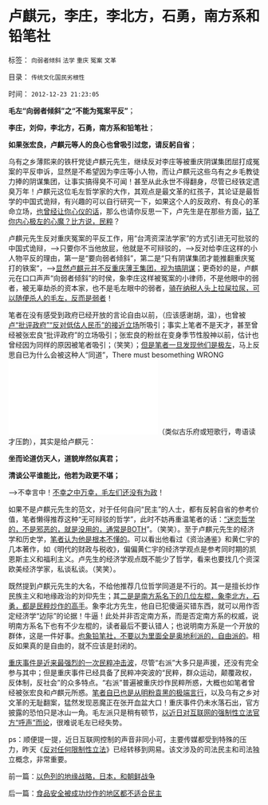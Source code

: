 # 卢麒元，李庄，李北方，石勇，南方系和铅笔社

标签： `向弱者倾斜` `法学` `重庆` `冤案` `文革` 

目录： `传统文化国民劣根性`

时间： `2012-12-23 21:23:05`

**毛左“向弱者倾斜”之“不能为冤案平反”**；

**李庄，刘仰，李北方，石勇，南方系和铅笔社**；

**如果张宏良，卢麒元等人的良心也曾吸引过您，请反躬自省**；

乌有之乡薄熙来的铁杆党徒卢麒元先生，继续反对李庄等被重庆阴谋集团屈打成冤案的平反申诉，显然是不希望因为李庄等小人物，而让卢麒元这些乌有之乡毛教徒力捧的阴谋集团，让事实搞得臭不可闻！甚至从此永世不得翻身，尽管已经铁定遗臭万年！卢麒元这位毛左哲学家的大作，其观点是最文革的红孩子，其论证是最哲学的中国式诡辩，有兴趣的可以自行研究一下，如果这个人的反政府、有良心的革命立场，[也曾经让你心仪的话](../../../2010/6/9/评卢麒元《制高点》.md)，那么也请你反思一下，卢先生是在那些方面，[钻了你内心极左的心魔？比方说，民粹](../../../2010/7/7/不要象希特勒先生一样用心良苦.md)？

卢麒元先生反对重庆冤案的平反工作，用“台湾资深法学家”的方式引进无可批驳的中国式诡辩，——>只要你不当他放屁，他就是不可辩驳的，——>反对给李庄这样的小人物平反的理由，第一是“要向弱者倾斜”，第二是“只有阴谋集团才能推翻重庆冤打的铁案”，——>[显然卢麒元并不反重庆薄王集团，视为搞阴谋](../../../2010/8/11/多了解一点世界历史，中国现实就少一点盲目性.md)；更奇妙的是，卢麒元在口口声声“向弱者倾斜”的时侯，象李庄这样被冤案的小律师，不是他眼中的弱者，被无辜劫杀的资本家，也不是毛左眼中的弱者，[骑在纳税人头上拉屎拉尿，可以随便杀人的毛左，反而是弱者](../../../2012/8/31/“向弱者倾斜”是最伪善的美德.md)！

笔者在没有感受到政府已经开放的言论自由以前，（应该感谢胡，温），也曾被[卢“批评政府”“反对低估人民币”的接近立场](../../../2010/6/9/评卢麒元《制高点》.md)所吸引；事实上笔者不是天才，甚至曾经被张宏良“批评政府”的立场吸引；张宏良的粉丝在变身季节性股神以前，估计也曾经因为同样的原因被笔者吸引；（笑笑）；[但是笔者一旦发现他们是极左](../../../2010/12/17/为什么中国人“开会”永远没有结果？.md)，马上反思自已为什么会被这种人“同道”，There must besomething WRONG![笔者因此特别有一首打油诗](../../../2012/4/22/坐而论道象天人，道貌岸然似真君.md)（类似古乐府或短歌行，粤语读才压韵），其实是给卢麒元：

**坐而论道仿天人，道貌岸然似真君；**

**清谈公平谁能比，他若为政更不堪；**

——>不幸言中！[不幸之中万幸，毛左们还没有为政](http://darthvad.blog.sohu.com/216124630.html)！

如果不是卢麒元先生的范文，对于任何自问“民主”的人士，都有反躬自省的参考价值，笔者懒得推荐这种“无可辩驳的哲学”，此时不妨再重温笔者的话：[“迷恋哲学的，不是邪恶的，就是没用的，通常是BOTH](../../../2010/2/3/迷恋哲学不是邪恶的，就是没用的.md)”。（笑笑）。至于卢麒元先生的经济学和历史学，[笔者认为他是根本不懂的](../../../2012/11/2/私权发行的非法定货币，及股票和国企的信用；.md)。可以看出他看过《资治通鉴》和黄仁宇的几本著作，如《明代的财政与税收》，偏偏黄仁宇的经济学观点是参考同时期的凯恩斯主义和福利主义。卢先生的经济学观点既不能少了哲学，看来也要找几个资深欧美经济学家，私谈私谈。（笑笑）。

既然提到卢麒元先生的大名，不给他推荐几位哲学同道是不行的。其一是擅长炒作民族主义和地缘政治的刘仰先生；其[二是是南方系名下的几位左棍，象李北方，石勇，都是民粹炒作的高手](../../../2012/10/1/私有制社会“摩擦／冲突”无大事，与公有制的分水岭.md)。象李北方先生，他自已犯傻逼买错东西，就可以用作否定经济学“边际”的论据！牛逼！此处并非否定南方系，而是否定南方系的权威，说明南方系名下也有不少左棍的，读者最后不要认错人；也说明南方系是一个开放的群体，这是一件好事。[也象铅笔社，不要以为里面全是奥地利派的，自由派的](../../../2012/6/10/奥地利学派不是权威的经济学；铅笔社不是权威的门户；.md)。相反如果真的是自由的，就不应该是封闭的。

[重庆事件是近来最强烈的一次民粹冲击波](../../../2012/4/20/没有受害人的“正义”的受害人.md)，尽管“右派”大多只是声援，还没有完全参与其中；但是重庆事件已经具备了民粹冲突波的“民粹，群众运动，颠覆政权，反体制，反社会”的众多特点。“右派”普遍被重庆炒作民粹所惑，大概也如笔者曾经被张宏良和卢麒元所惑。[笔者自已也是从明粉袁黑的极端言行](../../../2011/11/28/为明朝翻案的重大“历史”意义.md)，以及乌有之乡对文革的无耻翻案，猛然发现恶魔正在张开血盆大口！重庆事件仍未水落石出，官方披露的恐怕只是冰山一角。毛左派只是稍有顿节，[以近日对互联网的强制性立法官方“呼声”而论](http://darthvad.blog.163.com/blog/static/53399470201211234344613/)，很难说毛左已经失势。

ps：顺便提一提，近日互联网控制的声音非同小可，主要传媒都受到特殊的压力，昨天《[反对任何限制性立法](http://darthvad.blog.163.com/blog/static/53399470201211234344613/)》已经转移到网易。该文涉及的司法民主和司法独立概念，非常重要。



前一篇：[以色列的地缘战略，日本，和朝鲜战争](../../../2012/12/22/以色列的地缘战略，日本，和朝鲜战争.md)

后一篇：[食品安全被成功炒作的地区都不适合民主](../../../2012/12/23/食品安全被成功炒作的地区都不适合民主.md)